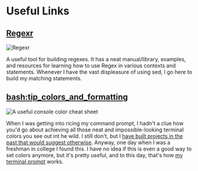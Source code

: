 # Useful Links

## [Regexr](https://regexr.com/)

![Regexr](/useful-links/regexr.png)

A useful tool for building regexes. It has a neat manual/library, examples, and resources for learning how to use Regex in various contexts and statements. Whenever I have the vast displeasure of using sed, I go here to build my matching statements.

## [bash:tip_colors_and_formatting](https://misc.flogisoft.com/bash/tip_colors_and_formatting)

![A useful console color cheat sheet](https://misc.flogisoft.com/_media/bash/colors_format/256_colors_bg.png)

When I was getting into ricing my command prompt, I hadn't a clue how you'd go about achieving all those neat and impossible-looking terminal colors you see out int he wild. I still don't, but I [have built projects in the past that would suggest otherwise](https://github.com/willnilges/fpscli). Anyway, one day when I was a freshman in college I found this. I have no idea if this is even a good way to set colors anymore, but it's pretty useful, and to this day, that's how [my terminal prompt](https://github.com/WillNilges/dotfiles/blob/5464372b5221bb7d28f29ff846f35b2fadf520a9/wilnil-lowkey.zsh-theme) works.
